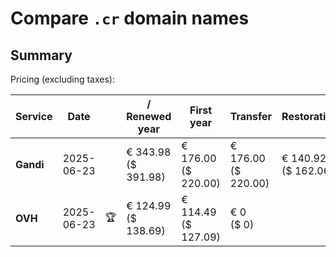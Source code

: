 # Compare `.cr` domain names

## Summary

Pricing (excluding taxes):

| Service | Date |  | / Renewed year | First year | Transfer | Restoration |
|--|--|--|--|--|--|--|
| **Gandi** | 2025-06-23 |  | € 343.98<br>($ 391.98) | € 176.00<br>($ 220.00) | € 176.00<br>($ 220.00) | € 140.92<br>($ 162.06) |
| **OVH** | 2025-06-23 | 🏆 | € 124.99<br>($ 138.69) | € 114.49<br>($ 127.09) | € 0<br>($ 0) |  |
